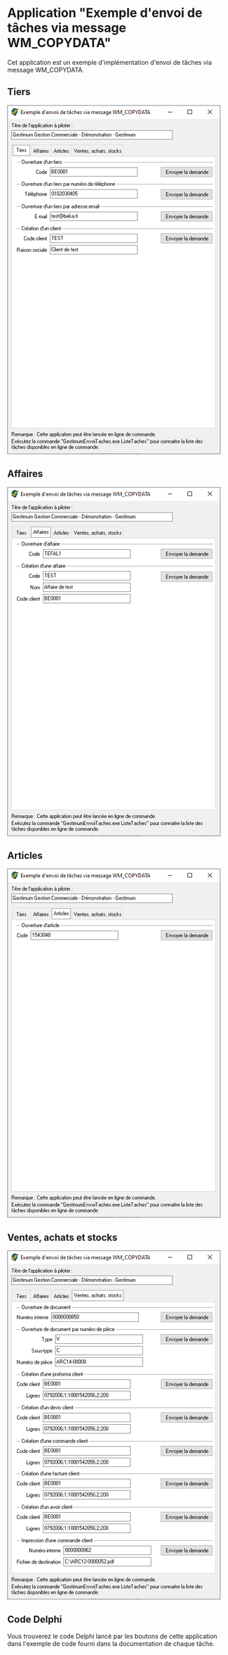 # Application "Exemple d'envoi de tâches via message WM\_COPYDATA"
Cet application est un exemple d'implémentation d'envoi de tâches via 
 message WM\_COPYDATA.


## Tiers


![](ExempleEnvoiTiers.png)


## Affaires


![](ExempleEnvoiAffaires.png)


## Articles


![](ExempleEnvoiArticles.png)


## Ventes, achats et stocks


![](ExempleEnvoiVentesAchatsStocks.png)


## Code Delphi


Vous trouverez le code Delphi lancé par les boutons de cette application 
 dans l'exemple de code fourni dans la documentation de chaque tâche.


